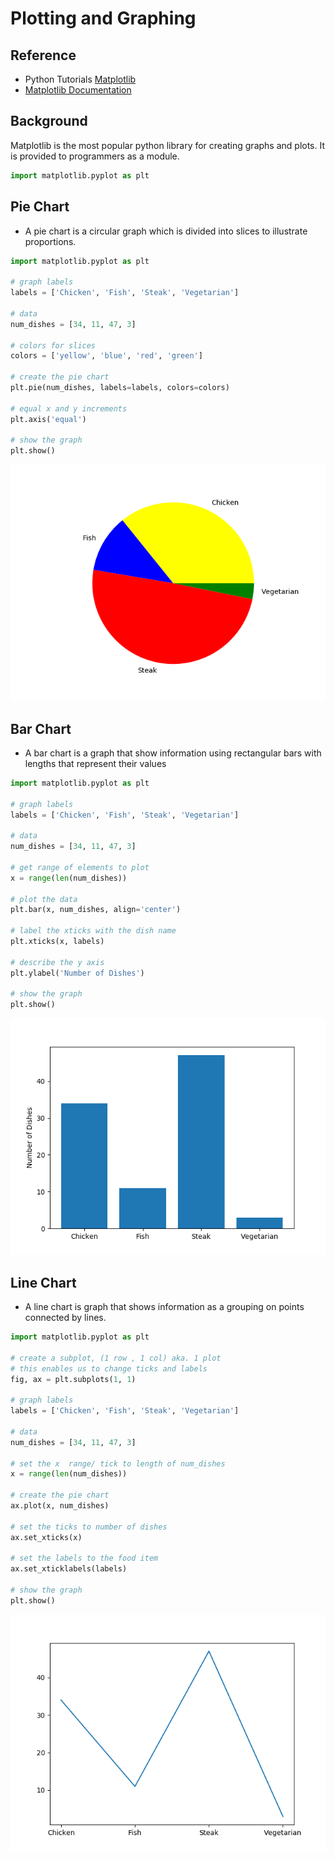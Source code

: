 # Plotting and Graphing

## Reference

- Python Tutorials [Matplotlib](https://pythonspot.com/en/matplotlib/)
- [Matplotlib Documentation](https://matplotlib.org/api/pyplot_summary.html)

## Background

Matplotlib is the most popular python library for creating graphs and plots. 
It is provided to programmers as a module.

```python
import matplotlib.pyplot as plt
```

## Pie Chart

- A pie chart is a circular graph which is divided into slices to illustrate proportions.

```python
import matplotlib.pyplot as plt

# graph labels
labels = ['Chicken', 'Fish', 'Steak', 'Vegetarian']

# data
num_dishes = [34, 11, 47, 3]

# colors for slices
colors = ['yellow', 'blue', 'red', 'green']

# create the pie chart
plt.pie(num_dishes, labels=labels, colors=colors)

# equal x and y increments
plt.axis('equal')

# show the graph
plt.show()

```

![](graphics/pie.png)


## Bar Chart

- A bar chart is a graph that show information using rectangular bars with lengths that represent their values

```python
import matplotlib.pyplot as plt

# graph labels
labels = ['Chicken', 'Fish', 'Steak', 'Vegetarian']

# data
num_dishes = [34, 11, 47, 3]

# get range of elements to plot
x = range(len(num_dishes))

# plot the data
plt.bar(x, num_dishes, align='center')

# label the xticks with the dish name
plt.xticks(x, labels)

# describe the y axis
plt.ylabel('Number of Dishes')

# show the graph
plt.show()
```

![](graphics/bar.png) 

## Line Chart

- A line chart is graph that shows information as a grouping on points connected by lines.

```python
import matplotlib.pyplot as plt

# create a subplot, (1 row , 1 col) aka. 1 plot
# this enables us to change ticks and labels
fig, ax = plt.subplots(1, 1)

# graph labels
labels = ['Chicken', 'Fish', 'Steak', 'Vegetarian']

# data
num_dishes = [34, 11, 47, 3]

# set the x  range/ tick to length of num_dishes
x = range(len(num_dishes))

# create the pie chart
ax.plot(x, num_dishes)

# set the ticks to number of dishes
ax.set_xticks(x)

# set the labels to the food item
ax.set_xticklabels(labels)

# show the graph
plt.show()
```
![](graphics/line.png)

